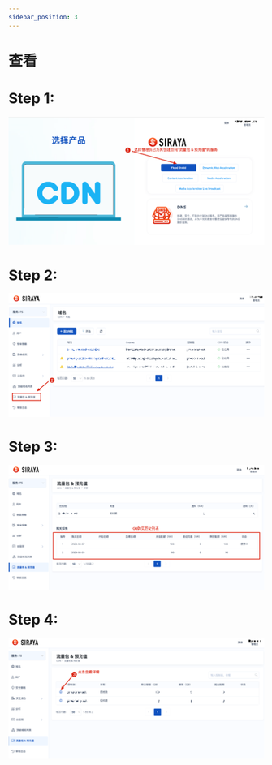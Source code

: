 ```yaml
---
sidebar_position: 3
---
```


# 查看

# Step 1:

![Step 1 Image](./img/view_1.png)

# Step 2:

![Step 2 Image](./img/view_2.png)

# Step 3:

![Step 3 Image](./img/view_3.png)

# Step 4:

![Step 4 Image](./img/view_4.png)
